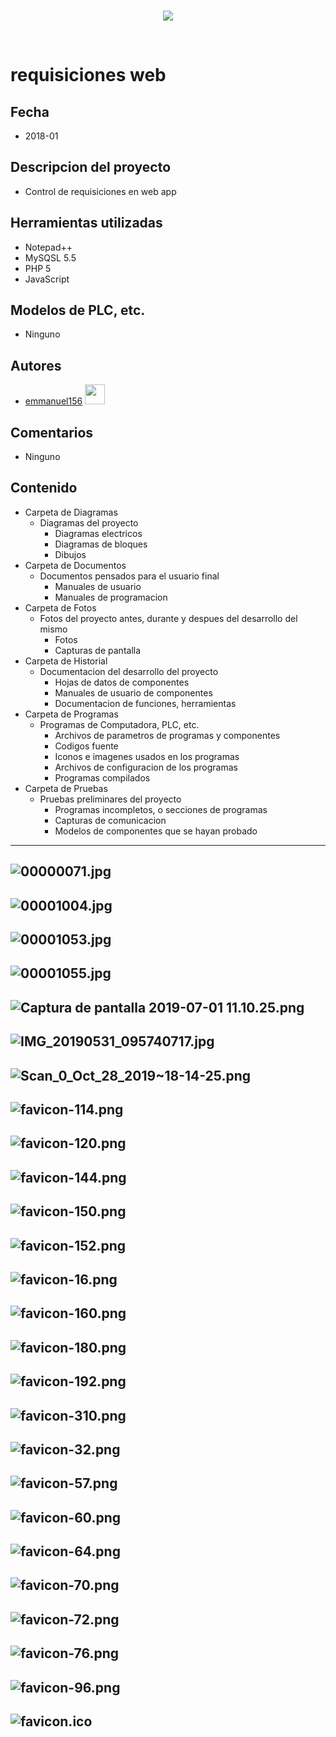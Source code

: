 <br/>
<p align="center">
  <img src="https://avatars2.githubusercontent.com/u/15052789?v=3&s=200">
</p>
<br/>

# requisiciones web

## Fecha
* 2018-01

## Descripcion del proyecto
* Control de requisiciones en web app

## Herramientas utilizadas
* Notepad++
* MySQSL 5.5
* PHP 5
* JavaScript

## Modelos de PLC, etc.
* Ninguno

## Autores
* <a href="http://www.github.com/emmanuel156">emmanuel156</a> <img src="https://avatars3.githubusercontent.com/u/15036095?v=4" height="32" width="32">

## Comentarios
* Ninguno

## Contenido
* Carpeta de Diagramas
	* Diagramas del proyecto
		* Diagramas electricos
		* Diagramas de bloques
		* Dibujos
* Carpeta de Documentos
	* Documentos pensados para el usuario final
		* Manuales de usuario
		* Manuales de programacion
* Carpeta de Fotos
	* Fotos del proyecto antes, durante y despues del desarrollo del mismo
		* Fotos
		* Capturas de pantalla
* Carpeta de Historial
	* Documentacion del desarrollo del proyecto
		* Hojas de datos de componentes
		* Manuales de usuario de componentes
		* Documentacion de funciones, herramientas
* Carpeta de Programas
	* Programas de Computadora, PLC, etc. 
		* Archivos de parametros de programas y componentes
		* Codigos fuente
		* Iconos e imagenes usados en los programas
		* Archivos de configuracion de los programas
		* Programas compilados
* Carpeta de Pruebas
	* Pruebas preliminares del proyecto
		* Programas incompletos, o secciones de programas
		* Capturas de comunicacion
		* Modelos de componentes que se hayan probado

---
![00000071.jpg](/Fotos/00000071.jpg)
---
![00001004.jpg](/Fotos/00001004.jpg)
---
![00001053.jpg](/Fotos/00001053.jpg)
---
![00001055.jpg](/Fotos/00001055.jpg)
---
![Captura de pantalla 2019-07-01 11.10.25.png](/Fotos/Captura%20de%20pantalla%202019-07-01%2011.10.25.png)
---
![IMG_20190531_095740717.jpg](/Fotos/IMG_20190531_095740717.jpg)
---
![Scan_0_Oct_28_2019~18-14-25.png](/Fotos/Scan_0_Oct_28_2019~18-14-25.png)
---
![favicon-114.png](/Programas/favicon-114.png)
---
![favicon-120.png](/Programas/favicon-120.png)
---
![favicon-144.png](/Programas/favicon-144.png)
---
![favicon-150.png](/Programas/favicon-150.png)
---
![favicon-152.png](/Programas/favicon-152.png)
---
![favicon-16.png](/Programas/favicon-16.png)
---
![favicon-160.png](/Programas/favicon-160.png)
---
![favicon-180.png](/Programas/favicon-180.png)
---
![favicon-192.png](/Programas/favicon-192.png)
---
![favicon-310.png](/Programas/favicon-310.png)
---
![favicon-32.png](/Programas/favicon-32.png)
---
![favicon-57.png](/Programas/favicon-57.png)
---
![favicon-60.png](/Programas/favicon-60.png)
---
![favicon-64.png](/Programas/favicon-64.png)
---
![favicon-70.png](/Programas/favicon-70.png)
---
![favicon-72.png](/Programas/favicon-72.png)
---
![favicon-76.png](/Programas/favicon-76.png)
---
![favicon-96.png](/Programas/favicon-96.png)
---
![favicon.ico](/Programas/favicon.ico)
---

